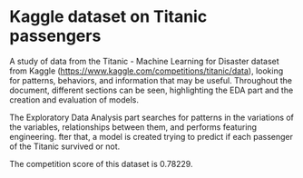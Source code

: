 # Kaggle dataset on Titanic passengers

A study of data from the Titanic - Machine Learning for Disaster dataset from Kaggle (https://www.kaggle.com/competitions/titanic/data), looking for patterns, behaviors, and information that may be useful. Throughout the document, different sections can be seen, highlighting the EDA part and the creation and evaluation of models. 

The Exploratory Data Analysis part searches for patterns in the variations of the variables, relationships between them, and performs featuring engineering. fter that, a model is created trying to predict if each passenger of the Titanic survived or not. 

The competition score of this dataset is 0.78229.